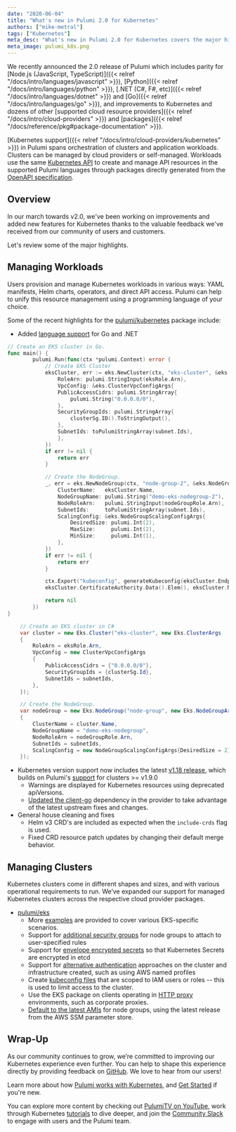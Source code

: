 ```yaml
---
date: "2020-06-04"
title: "What's new in Pulumi 2.0 for Kubernetes"
authors: ["mike-metral"]
tags: ["Kubernetes"]
meta_desc: "What's new in Pulumi 2.0 for Kubernetes covers the major highlights of features and improvement to Pulumi's Kubernetes support."
meta_image: pulumi_k8s.png
---
```


We recently announced the 2.0 release of Pulumi which includes parity for
[Node.js (JavaScript, TypeScript)]({{< relref "/docs/intro/languages/javascript" >}}), [Python]({{< relref "/docs/intro/languages/python" >}}), [.NET (C#, F#, etc)]({{< relref "/docs/intro/languages/dotnet" >}}) and [Go]({{< relref "/docs/intro/languages/go" >}}),
and improvements to Kubernetes and dozens of other [supported cloud resource providers]({{< relref "/docs/intro/cloud-providers" >}}) and [packages]({{< relref "/docs/reference/pkg#package-documentation" >}}).

[Kubernetes support]({{< relref "/docs/intro/cloud-providers/kubernetes" >}}) in Pulumi spans orchestration of clusters and application
workloads. Clusters can be managed by cloud providers or self-managed.
Workloads use the same [Kubernetes API](https://kubernetes.io/docs/reference/) to create and manage API resources in the
supported Pulumi languages through packages directly generated from the [OpenAPI specification](https://github.com/kubernetes/kubernetes/tree/master/api/openapi-spec).

<!--more-->

## Overview

In our march towards v2.0, we've been working on improvements and added new
features for Kubernetes thanks to the valuable feedback we've received from our
community of users and customers.

Let's review some of the major highlights.

## Managing Workloads

Users provision and manage Kubernetes workloads in various ways: YAML
manifests, Helm charts, operators, and direct API access. Pulumi can help to
unify this resource management using a programming language of your choice.

Some of the recent highlights for the [pulumi/kubernetes](https://github.com/pulumi/pulumi-kubernetes) package include:

* Added [language support](https://www.pulumi.com/docs/intro/cloud-providers/kubernetes/#library-packages) for Go and .NET

```go
// Create an EKS cluster in Go.
func main() {
        pulumi.Run(func(ctx *pulumi.Context) error {
            // Create EKS Cluster
            eksCluster, err := eks.NewCluster(ctx, "eks-cluster", &eks.ClusterArgs{
                RoleArn: pulumi.StringInput(eksRole.Arn),
                VpcConfig: &eks.ClusterVpcConfigArgs{
                PublicAccessCidrs: pulumi.StringArray{
                    pulumi.String("0.0.0.0/0"),
                },
                SecurityGroupIds: pulumi.StringArray{
                    clusterSg.ID().ToStringOutput(),
                },
                SubnetIds: toPulumiStringArray(subnet.Ids),
                },
            })
            if err != nil {
                return err
            }

            // Create the NodeGroup.
            _, err = eks.NewNodeGroup(ctx, "node-group-2", &eks.NodeGroupArgs{
            	ClusterName:   eksCluster.Name,
            	NodeGroupName: pulumi.String("demo-eks-nodegroup-2"),
            	NodeRoleArn:   pulumi.StringInput(nodeGroupRole.Arn),
            	SubnetIds:     toPulumiStringArray(subnet.Ids),
            	ScalingConfig: &eks.NodeGroupScalingConfigArgs{
            		DesiredSize: pulumi.Int(2),
            		MaxSize:     pulumi.Int(2),
            		MinSize:     pulumi.Int(1),
            	},
            })
            if err != nil {
                return err
            }

            ctx.Export("kubeconfig", generateKubeconfig(eksCluster.Endpoint,
            eksCluster.CertificateAuthority.Data().Elem(), eksCluster.Name))

            return nil
        })
}
```

```csharp
    // Create an EKS cluster in C#
    var cluster = new Eks.Cluster("eks-cluster", new Eks.ClusterArgs
    {
        RoleArn = eksRole.Arn,
        VpcConfig = new ClusterVpcConfigArgs
        {
            PublicAccessCidrs = {"0.0.0.0/0"},
            SecurityGroupIds = {clusterSg.Id},
            SubnetIds = subnetIds,
        },
    });

    // Create the NodeGroup.
    var nodeGroup = new Eks.NodeGroup("node-group", new Eks.NodeGroupArgs
    {
        ClusterName = cluster.Name,
        NodeGroupName = "demo-eks-nodegroup",
        NodeRoleArn = nodeGroupRole.Arn,
        SubnetIds = subnetIds,
        ScalingConfig = new NodeGroupScalingConfigArgs{DesiredSize = 2},
    });
```

* Kubernetes version support now includes the latest [v1.18 release](https://kubernetes.io/docs/setup/release/notes/), which builds on Pulumi's [support](https://github.com/pulumi/pulumi-kubernetes#kubernetes-api-version-support) for clusters >= v1.9.0
    * Warnings are displayed for Kubernetes resources using deprecated apiVersions.
    * [Updated the client-go](https://kubernetes.io/docs/setup/release/notes/#client-go) dependency in the provider to take advantage of the latest upstream fixes and changes.
* General house cleaning and fixes
    * Helm v3 CRD's are included as expected when the `include-crds` flag is used.
    * Fixed CRD resource patch updates by changing their default merge behavior.

## Managing Clusters

Kubernetes clusters come in different shapes and sizes, and with various operational
requirements to run. We’ve expanded our support for managed Kubernetes clusters
across the respective cloud provider packages.

* [pulumi/eks](https://github.com/pulumi/pulumi-eks)
    * More [examples](https://github.com/pulumi/pulumi-eks/tree/master/nodejs/eks/examples) are provided to cover various EKS-specific scenarios.
    * Support for [additional security groups](https://www.pulumi.com/docs/reference/pkg/nodejs/pulumi/eks/#NodeGroup-extraNodeSecurityGroups) for node groups to attach to user-specified rules
    * Support for [envelope encrypted secrets](https://www.pulumi.com/docs/reference/pkg/nodejs/pulumi/eks/#ClusterOptions-encryptionConfigKeyArn) so that Kubernetes Secrets are encrypted in etcd
    * Support for [alternative authentication](https://www.pulumi.com/docs/reference/pkg/nodejs/pulumi/eks/#ClusterOptions-providerCredentialOpts) approaches on the cluster and infrastructure created, such as using AWS named profiles
    * Create [kubeconfig files](https://www.pulumi.com/docs/reference/pkg/nodejs/pulumi/eks/#Cluster-getKubeconfig) that are scoped to IAM users or roles -- this is used to limit access to the cluster.
    * Use the EKS package on clients operating in [HTTP proxy](https://www.pulumi.com/docs/reference/pkg/nodejs/pulumi/eks/#ClusterOptions-proxy) environments, such as corporate proxies.
    * [Default to the latest AMIs](https://www.pulumi.com/docs/reference/pkg/nodejs/pulumi/eks/#ClusterNodeGroupOptions-amiId) for node groups, using the latest release from the AWS SSM parameter store.

## Wrap-Up

As our community continues to grow, we’re committed to improving our Kubernetes
experience even further. You can help to shape this experience directly by
providing feedback on [GitHub](https://github.com/pulumi/pulumi-kubernetes/). We love to hear from our users!

Learn more about how [Pulumi works with Kubernetes](https://www.pulumi.com/docs/intro/cloud-providers/kubernetes/), and [Get Started](https://www.pulumi.com/docs/get-started/kubernetes/) if you're
new.

You can explore more content by checking out [PulumiTV on YouTube](http://youtube.com/pulumitv), work through
Kubernetes [tutorials](https://www.pulumi.com/docs/tutorials/kubernetes/) to dive deeper, and join the [Community Slack](https://slack.pulumi.com/) to engage
with users and the Pulumi team.
